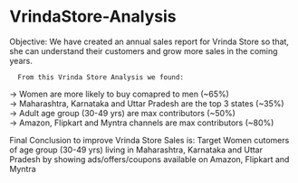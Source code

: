 # VrindaStore-Analysis
Objective: 
We have created an annual sales report for Vrinda Store so that, she can understand their customers and grow more sales in the coming years.   

      From this Vrinda Store Analysis we found:                                                                                                                      
-> Women are more likely to buy comapred to men (~65%)                                                                                                             
-> Maharashtra, Karnataka and Uttar Pradesh are the top 3 states (~35%)                                                                                               
-> Adult age group (30-49 yrs) are max contributors (~50%)                                                                                                            
-> Amazon, Flipkart and Myntra channels are max contributors (~80%) 

Final Conclusion to improve Vrinda Store Sales is:
Target Women cutomers of age group (30-49 yrs) living in Maharashtra, Karnataka and Uttar Pradesh by showing ads/offers/coupons available on Amazon, Flipkart and Myntra
